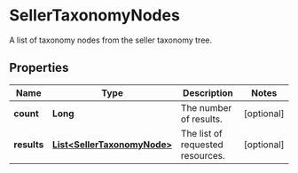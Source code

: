 

# SellerTaxonomyNodes

A list of taxonomy nodes from the seller taxonomy tree.

## Properties

Name | Type | Description | Notes
------------ | ------------- | ------------- | -------------
**count** | **Long** | The number of results. |  [optional]
**results** | [**List&lt;SellerTaxonomyNode&gt;**](SellerTaxonomyNode.md) | The list of requested resources. |  [optional]



